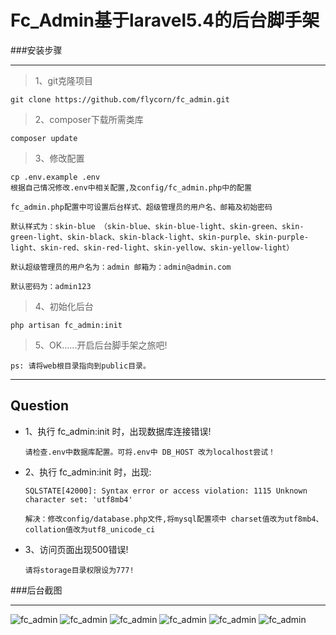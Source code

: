 # Fc_Admin基于laravel5.4的后台脚手架

###安装步骤

***

>1、git克隆项目

    git clone https://github.com/flycorn/fc_admin.git

>2、composer下载所需类库
    
    composer update
    
>3、修改配置
    
    cp .env.example .env
    根据自己情况修改.env中相关配置,及config/fc_admin.php中的配置
    
    fc_admin.php配置中可设置后台样式、超级管理员的用户名、邮箱及初始密码
    
    默认样式为：skin-blue （skin-blue、skin-blue-light、skin-green、skin-green-light、skin-black、skin-black-light、skin-purple、skin-purple-light、skin-red、skin-red-light、skin-yellow、skin-yellow-light）
    
    默认超级管理员的用户名为：admin 邮箱为：admin@admin.com

    默认密码为：admin123
    
>4、初始化后台

    php artisan fc_admin:init
    
>5、OK......开启后台脚手架之旅吧!

<code>ps: 请将web根目录指向到public目录。</code>

***

Question
----

- 1、执行 fc_admin:init 时，出现数据库连接错误!

      请检查.env中数据库配置。可将.env中 DB_HOST 改为localhost尝试！
      
- 2、执行 fc_admin:init 时，出现:
       
      SQLSTATE[42000]: Syntax error or access violation: 1115 Unknown character set: 'utf8mb4'
       
      解决：修改config/database.php文件,将mysql配置项中 charset值改为utf8mb4、collation值改为utf8_unicode_ci

- 3、访问页面出现500错误!

      请将storage目录权限设为777!


###后台截图

***

![fc_admin](https://github.com/flycorn/fc_admin/blob/master/public/fc_admin/1.png?raw=true)
![fc_admin](https://github.com/flycorn/fc_admin/blob/master/public/fc_admin/2.png?raw=true)
![fc_admin](https://github.com/flycorn/fc_admin/blob/master/public/fc_admin/3.png?raw=true)
![fc_admin](https://github.com/flycorn/fc_admin/blob/master/public/fc_admin/4.png?raw=true)
![fc_admin](https://github.com/flycorn/fc_admin/blob/master/public/fc_admin/5.png?raw=true)
![fc_admin](https://github.com/flycorn/fc_admin/blob/master/public/fc_admin/6.png?raw=true)

